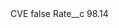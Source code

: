 <?xml version="1.0" encoding="UTF-8"?>
<CustomMetadata xmlns="http://soap.sforce.com/2006/04/metadata" xmlns:xsi="http://www.w3.org/2001/XMLSchema-instance" xmlns:xsd="http://www.w3.org/2001/XMLSchema">
    <label>CVE</label>
    <protected>false</protected>
    <values>
        <field>Rate__c</field>
        <value xsi:type="xsd:double">98.14</value>
    </values>
</CustomMetadata>
